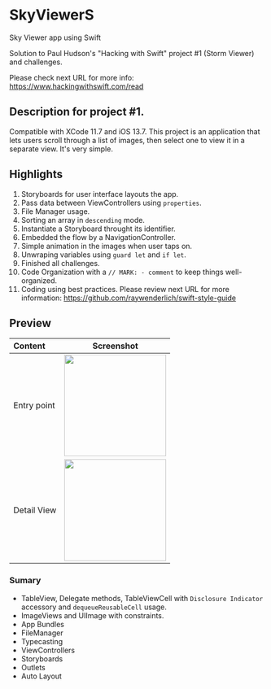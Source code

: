 # SkyViewerS
Sky Viewer app using Swift

Solution to Paul Hudson's "Hacking with Swift" project #1 (Storm Viewer) and challenges.

Please check next URL for more info: https://www.hackingwithswift.com/read

## Description for project #1.

Compatible with XCode 11.7 and iOS 13.7. This project is an application that lets users scroll through a list of images, then select one to view it in a separate view. It's very simple. 

## Highlights

1. Storyboards for user interface layouts the app.
2. Pass data between ViewControllers using `properties`.
3. File Manager usage.
4. Sorting an array in `descending` mode.
5. Instantiate a Storyboard throught its identifier.
6. Embedded the flow by a NavigationController.
7. Simple animation in the images when user taps on.
8. Unwraping variables using `guard let` and `if let`. 
9. Finished all challenges.
10. Code Organization with a `// MARK: - comment` to keep things well-organized.
11. Coding using best practices. Please review next URL for more information: https://github.com/raywenderlich/swift-style-guide


## Preview

| Content  | Screenshot |
| :---     |     :---:     | 
| Entry point  | <img src="https://user-images.githubusercontent.com/18161446/95024813-1df76b00-064b-11eb-8ff0-c77a2410ae3e.png" width=200> |
| Detail View | <img src="https://user-images.githubusercontent.com/18161446/95024824-2ea7e100-064b-11eb-9d77-e6617f2bedc5.png" width=200> |


### Sumary
- TableView, Delegate methods, TableViewCell with `Disclosure Indicator` accessory and `dequeueReusableCell` usage.
- ImageViews and UIImage with constraints.
- App Bundles
- FileManager
- Typecasting
- ViewControllers
- Storyboards
- Outlets
- Auto Layout

